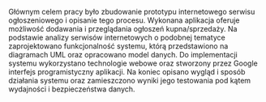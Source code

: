 Głównym celem pracy było zbudowanie prototypu internetowego serwisu ogłoszeniowego i opisanie tego procesu. Wykonana aplikacja oferuje możliwość dodawania i przeglądania ogłoszeń kupna/sprzedaży. Na podstawie analizy serwisów internetowych o podobnej tematyce zaprojektowano funkcjonalność systemu, którą przedstawiono na diagramach UML oraz opracowano model danych. Do implementacji systemu wykorzystano technologie webowe oraz stworzony przez Google interfejs programistyczny aplikacji. Na koniec opisano wygląd i sposób działania systemu oraz zamieszczono wyniki jego testowania pod kątem wydajności i bezpieczeństwa danych. 
